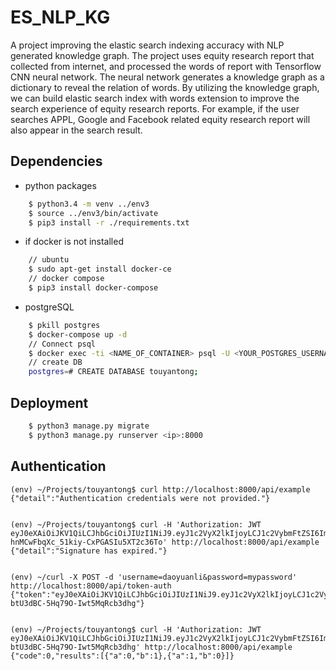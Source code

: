 # ES_NLP_KG
A project improving the elastic search indexing accuracy with NLP generated knowledge graph. The project uses equity research report that collected from internet, and processed the words of report with Tensorflow CNN neural network. The neural network generates a knowledge graph as a dictionary to reveal the relation of words. By utilizing the knowledge graph, we can build elastic search index with words extension to improve the search experience of equity research reports. For example, if the user searches APPL, Google and Facebook related equity research report will also appear in the search result.   

## Dependencies
- python packages
```bash
    $ python3.4 -m venv ../env3
    $ source ../env3/bin/activate
    $ pip3 install -r ./requirements.txt
```
- if docker is not installed
```bash
    // ubuntu
    $ sudo apt-get install docker-ce
    // docker compose
    $ pip3 install docker-compose
```
- postgreSQL
```bash
    $ pkill postgres
    $ docker-compose up -d
    // Connect psql
    $ docker exec -ti <NAME_OF_CONTAINER> psql -U <YOUR_POSTGRES_USERNAME>
    // create DB
    postgres=# CREATE DATABASE touyantong;
```

## Deployment
```bash
    $ python3 manage.py migrate
    $ python3 manage.py runserver <ip>:8000
```

## Authentication

```
(env) ~/Projects/touyantong$ curl http://localhost:8000/api/example
{"detail":"Authentication credentials were not provided."}


(env) ~/Projects/touyantong$ curl -H 'Authorization: JWT eyJ0eXAiOiJKV1QiLCJhbGciOiJIUzI1NiJ9.eyJ1c2VyX2lkIjoyLCJ1c2VybmFtZSI6ImRhb3l1YW5saSIsImV4cCI6MTUwNTU5OTAzNSwiZW1haWwiOiIifQ.bfo67urH-hnMCwFbqXc_51kiy-CxPGASIu5XT2c36To' http://localhost:8000/api/example
{"detail":"Signature has expired."}


(env) ~/curl -X POST -d 'username=daoyuanli&password=mypassword' http://localhost:8000/api/token-auth
{"token":"eyJ0eXAiOiJKV1QiLCJhbGciOiJIUzI1NiJ9.eyJ1c2VyX2lkIjoyLCJ1c2VybmFtZSI6ImRhb3l1YW5saSIsImV4cCI6MTUwNTYwMDQ3NSwiZW1haWwiOiIifQ.Tu0V70M2bmh9bJ-btU3dBC-5Hq79O-Iwt5MqRcb3dhg"}


(env) ~/Projects/touyantong$ curl -H 'Authorization: JWT eyJ0eXAiOiJKV1QiLCJhbGciOiJIUzI1NiJ9.eyJ1c2VyX2lkIjoyLCJ1c2VybmFtZSI6ImRhb3l1YW5saSIsImV4cCI6MTUwNTYwMDQ3NSwiZW1haWwiOiIifQ.Tu0V70M2bmh9bJ-btU3dBC-5Hq79O-Iwt5MqRcb3dhg' http://localhost:8000/api/example
{"code":0,"results":[{"a":0,"b":1},{"a":1,"b":0}]}
```
